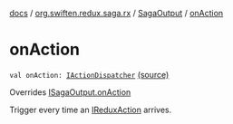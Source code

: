 [docs](../../index.md) / [org.swiften.redux.saga.rx](../index.md) / [SagaOutput](index.md) / [onAction](./on-action.md)

# onAction

`val onAction: `[`IActionDispatcher`](../../org.swiften.redux.core/-i-action-dispatcher.md) [(source)](https://github.com/protoman92/KotlinRedux/tree/master/common/common-rx-saga/src/main/kotlin/org/swiften/redux/saga/rx/RxSaga.kt#L25)

Overrides [ISagaOutput.onAction](../../org.swiften.redux.saga.common/-i-saga-output/on-action.md)

Trigger every time an [IReduxAction](../../org.swiften.redux.core/-i-redux-action.md) arrives.

